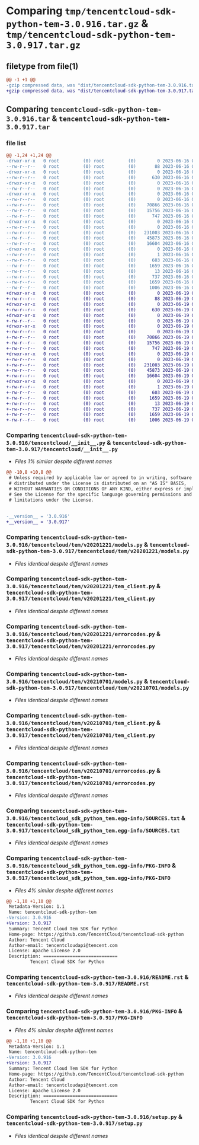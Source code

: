 # Comparing `tmp/tencentcloud-sdk-python-tem-3.0.916.tar.gz` & `tmp/tencentcloud-sdk-python-tem-3.0.917.tar.gz`

## filetype from file(1)

```diff
@@ -1 +1 @@
-gzip compressed data, was "dist/tencentcloud-sdk-python-tem-3.0.916.tar", last modified: Fri Jun 16 00:42:46 2023, max compression
+gzip compressed data, was "dist/tencentcloud-sdk-python-tem-3.0.917.tar", last modified: Mon Jun 19 00:34:37 2023, max compression
```

## Comparing `tencentcloud-sdk-python-tem-3.0.916.tar` & `tencentcloud-sdk-python-tem-3.0.917.tar`

### file list

```diff
@@ -1,24 +1,24 @@
-drwxr-xr-x   0 root         (0) root         (0)        0 2023-06-16 00:42:46.000000 tencentcloud-sdk-python-tem-3.0.916/
--rw-r--r--   0 root         (0) root         (0)       88 2023-06-16 00:42:46.000000 tencentcloud-sdk-python-tem-3.0.916/setup.cfg
-drwxr-xr-x   0 root         (0) root         (0)        0 2023-06-16 00:42:46.000000 tencentcloud-sdk-python-tem-3.0.916/tencentcloud/
--rw-r--r--   0 root         (0) root         (0)      630 2023-06-16 00:42:46.000000 tencentcloud-sdk-python-tem-3.0.916/tencentcloud/__init__.py
-drwxr-xr-x   0 root         (0) root         (0)        0 2023-06-16 00:42:46.000000 tencentcloud-sdk-python-tem-3.0.916/tencentcloud/tem/
--rw-r--r--   0 root         (0) root         (0)        0 2023-06-16 00:42:46.000000 tencentcloud-sdk-python-tem-3.0.916/tencentcloud/tem/__init__.py
-drwxr-xr-x   0 root         (0) root         (0)        0 2023-06-16 00:42:46.000000 tencentcloud-sdk-python-tem-3.0.916/tencentcloud/tem/v20201221/
--rw-r--r--   0 root         (0) root         (0)        0 2023-06-16 00:42:46.000000 tencentcloud-sdk-python-tem-3.0.916/tencentcloud/tem/v20201221/__init__.py
--rw-r--r--   0 root         (0) root         (0)    70866 2023-06-16 00:42:46.000000 tencentcloud-sdk-python-tem-3.0.916/tencentcloud/tem/v20201221/models.py
--rw-r--r--   0 root         (0) root         (0)    15756 2023-06-16 00:42:46.000000 tencentcloud-sdk-python-tem-3.0.916/tencentcloud/tem/v20201221/tem_client.py
--rw-r--r--   0 root         (0) root         (0)      747 2023-06-16 00:42:46.000000 tencentcloud-sdk-python-tem-3.0.916/tencentcloud/tem/v20201221/errorcodes.py
-drwxr-xr-x   0 root         (0) root         (0)        0 2023-06-16 00:42:46.000000 tencentcloud-sdk-python-tem-3.0.916/tencentcloud/tem/v20210701/
--rw-r--r--   0 root         (0) root         (0)        0 2023-06-16 00:42:46.000000 tencentcloud-sdk-python-tem-3.0.916/tencentcloud/tem/v20210701/__init__.py
--rw-r--r--   0 root         (0) root         (0)   231003 2023-06-16 00:42:46.000000 tencentcloud-sdk-python-tem-3.0.916/tencentcloud/tem/v20210701/models.py
--rw-r--r--   0 root         (0) root         (0)    45873 2023-06-16 00:42:46.000000 tencentcloud-sdk-python-tem-3.0.916/tencentcloud/tem/v20210701/tem_client.py
--rw-r--r--   0 root         (0) root         (0)    16604 2023-06-16 00:42:46.000000 tencentcloud-sdk-python-tem-3.0.916/tencentcloud/tem/v20210701/errorcodes.py
-drwxr-xr-x   0 root         (0) root         (0)        0 2023-06-16 00:42:46.000000 tencentcloud-sdk-python-tem-3.0.916/tencentcloud_sdk_python_tem.egg-info/
--rw-r--r--   0 root         (0) root         (0)        1 2023-06-16 00:42:46.000000 tencentcloud-sdk-python-tem-3.0.916/tencentcloud_sdk_python_tem.egg-info/dependency_links.txt
--rw-r--r--   0 root         (0) root         (0)      603 2023-06-16 00:42:46.000000 tencentcloud-sdk-python-tem-3.0.916/tencentcloud_sdk_python_tem.egg-info/SOURCES.txt
--rw-r--r--   0 root         (0) root         (0)     1659 2023-06-16 00:42:46.000000 tencentcloud-sdk-python-tem-3.0.916/tencentcloud_sdk_python_tem.egg-info/PKG-INFO
--rw-r--r--   0 root         (0) root         (0)       13 2023-06-16 00:42:46.000000 tencentcloud-sdk-python-tem-3.0.916/tencentcloud_sdk_python_tem.egg-info/top_level.txt
--rw-r--r--   0 root         (0) root         (0)      737 2023-06-16 00:42:46.000000 tencentcloud-sdk-python-tem-3.0.916/README.rst
--rw-r--r--   0 root         (0) root         (0)     1659 2023-06-16 00:42:46.000000 tencentcloud-sdk-python-tem-3.0.916/PKG-INFO
--rw-r--r--   0 root         (0) root         (0)     1006 2023-06-16 00:42:46.000000 tencentcloud-sdk-python-tem-3.0.916/setup.py
+drwxr-xr-x   0 root         (0) root         (0)        0 2023-06-19 00:34:37.000000 tencentcloud-sdk-python-tem-3.0.917/
+-rw-r--r--   0 root         (0) root         (0)       88 2023-06-19 00:34:37.000000 tencentcloud-sdk-python-tem-3.0.917/setup.cfg
+drwxr-xr-x   0 root         (0) root         (0)        0 2023-06-19 00:34:37.000000 tencentcloud-sdk-python-tem-3.0.917/tencentcloud/
+-rw-r--r--   0 root         (0) root         (0)      630 2023-06-19 00:34:37.000000 tencentcloud-sdk-python-tem-3.0.917/tencentcloud/__init__.py
+drwxr-xr-x   0 root         (0) root         (0)        0 2023-06-19 00:34:37.000000 tencentcloud-sdk-python-tem-3.0.917/tencentcloud/tem/
+-rw-r--r--   0 root         (0) root         (0)        0 2023-06-19 00:34:37.000000 tencentcloud-sdk-python-tem-3.0.917/tencentcloud/tem/__init__.py
+drwxr-xr-x   0 root         (0) root         (0)        0 2023-06-19 00:34:37.000000 tencentcloud-sdk-python-tem-3.0.917/tencentcloud/tem/v20201221/
+-rw-r--r--   0 root         (0) root         (0)        0 2023-06-19 00:34:37.000000 tencentcloud-sdk-python-tem-3.0.917/tencentcloud/tem/v20201221/__init__.py
+-rw-r--r--   0 root         (0) root         (0)    70866 2023-06-19 00:34:37.000000 tencentcloud-sdk-python-tem-3.0.917/tencentcloud/tem/v20201221/models.py
+-rw-r--r--   0 root         (0) root         (0)    15756 2023-06-19 00:34:37.000000 tencentcloud-sdk-python-tem-3.0.917/tencentcloud/tem/v20201221/tem_client.py
+-rw-r--r--   0 root         (0) root         (0)      747 2023-06-19 00:34:37.000000 tencentcloud-sdk-python-tem-3.0.917/tencentcloud/tem/v20201221/errorcodes.py
+drwxr-xr-x   0 root         (0) root         (0)        0 2023-06-19 00:34:37.000000 tencentcloud-sdk-python-tem-3.0.917/tencentcloud/tem/v20210701/
+-rw-r--r--   0 root         (0) root         (0)        0 2023-06-19 00:34:37.000000 tencentcloud-sdk-python-tem-3.0.917/tencentcloud/tem/v20210701/__init__.py
+-rw-r--r--   0 root         (0) root         (0)   231003 2023-06-19 00:34:37.000000 tencentcloud-sdk-python-tem-3.0.917/tencentcloud/tem/v20210701/models.py
+-rw-r--r--   0 root         (0) root         (0)    45873 2023-06-19 00:34:37.000000 tencentcloud-sdk-python-tem-3.0.917/tencentcloud/tem/v20210701/tem_client.py
+-rw-r--r--   0 root         (0) root         (0)    16604 2023-06-19 00:34:37.000000 tencentcloud-sdk-python-tem-3.0.917/tencentcloud/tem/v20210701/errorcodes.py
+drwxr-xr-x   0 root         (0) root         (0)        0 2023-06-19 00:34:37.000000 tencentcloud-sdk-python-tem-3.0.917/tencentcloud_sdk_python_tem.egg-info/
+-rw-r--r--   0 root         (0) root         (0)        1 2023-06-19 00:34:37.000000 tencentcloud-sdk-python-tem-3.0.917/tencentcloud_sdk_python_tem.egg-info/dependency_links.txt
+-rw-r--r--   0 root         (0) root         (0)      603 2023-06-19 00:34:37.000000 tencentcloud-sdk-python-tem-3.0.917/tencentcloud_sdk_python_tem.egg-info/SOURCES.txt
+-rw-r--r--   0 root         (0) root         (0)     1659 2023-06-19 00:34:37.000000 tencentcloud-sdk-python-tem-3.0.917/tencentcloud_sdk_python_tem.egg-info/PKG-INFO
+-rw-r--r--   0 root         (0) root         (0)       13 2023-06-19 00:34:37.000000 tencentcloud-sdk-python-tem-3.0.917/tencentcloud_sdk_python_tem.egg-info/top_level.txt
+-rw-r--r--   0 root         (0) root         (0)      737 2023-06-19 00:34:37.000000 tencentcloud-sdk-python-tem-3.0.917/README.rst
+-rw-r--r--   0 root         (0) root         (0)     1659 2023-06-19 00:34:37.000000 tencentcloud-sdk-python-tem-3.0.917/PKG-INFO
+-rw-r--r--   0 root         (0) root         (0)     1006 2023-06-19 00:34:37.000000 tencentcloud-sdk-python-tem-3.0.917/setup.py
```

### Comparing `tencentcloud-sdk-python-tem-3.0.916/tencentcloud/__init__.py` & `tencentcloud-sdk-python-tem-3.0.917/tencentcloud/__init__.py`

 * *Files 1% similar despite different names*

```diff
@@ -10,8 +10,8 @@
 # Unless required by applicable law or agreed to in writing, software
 # distributed under the License is distributed on an "AS IS" BASIS,
 # WITHOUT WARRANTIES OR CONDITIONS OF ANY KIND, either express or implied.
 # See the License for the specific language governing permissions and
 # limitations under the License.
 
 
-__version__ = '3.0.916'
+__version__ = '3.0.917'
```

### Comparing `tencentcloud-sdk-python-tem-3.0.916/tencentcloud/tem/v20201221/models.py` & `tencentcloud-sdk-python-tem-3.0.917/tencentcloud/tem/v20201221/models.py`

 * *Files identical despite different names*

### Comparing `tencentcloud-sdk-python-tem-3.0.916/tencentcloud/tem/v20201221/tem_client.py` & `tencentcloud-sdk-python-tem-3.0.917/tencentcloud/tem/v20201221/tem_client.py`

 * *Files identical despite different names*

### Comparing `tencentcloud-sdk-python-tem-3.0.916/tencentcloud/tem/v20201221/errorcodes.py` & `tencentcloud-sdk-python-tem-3.0.917/tencentcloud/tem/v20201221/errorcodes.py`

 * *Files identical despite different names*

### Comparing `tencentcloud-sdk-python-tem-3.0.916/tencentcloud/tem/v20210701/models.py` & `tencentcloud-sdk-python-tem-3.0.917/tencentcloud/tem/v20210701/models.py`

 * *Files identical despite different names*

### Comparing `tencentcloud-sdk-python-tem-3.0.916/tencentcloud/tem/v20210701/tem_client.py` & `tencentcloud-sdk-python-tem-3.0.917/tencentcloud/tem/v20210701/tem_client.py`

 * *Files identical despite different names*

### Comparing `tencentcloud-sdk-python-tem-3.0.916/tencentcloud/tem/v20210701/errorcodes.py` & `tencentcloud-sdk-python-tem-3.0.917/tencentcloud/tem/v20210701/errorcodes.py`

 * *Files identical despite different names*

### Comparing `tencentcloud-sdk-python-tem-3.0.916/tencentcloud_sdk_python_tem.egg-info/SOURCES.txt` & `tencentcloud-sdk-python-tem-3.0.917/tencentcloud_sdk_python_tem.egg-info/SOURCES.txt`

 * *Files identical despite different names*

### Comparing `tencentcloud-sdk-python-tem-3.0.916/tencentcloud_sdk_python_tem.egg-info/PKG-INFO` & `tencentcloud-sdk-python-tem-3.0.917/tencentcloud_sdk_python_tem.egg-info/PKG-INFO`

 * *Files 4% similar despite different names*

```diff
@@ -1,10 +1,10 @@
 Metadata-Version: 1.1
 Name: tencentcloud-sdk-python-tem
-Version: 3.0.916
+Version: 3.0.917
 Summary: Tencent Cloud Tem SDK for Python
 Home-page: https://github.com/TencentCloud/tencentcloud-sdk-python
 Author: Tencent Cloud
 Author-email: tencentcloudapi@tencent.com
 License: Apache License 2.0
 Description: ============================
         Tencent Cloud SDK for Python
```

### Comparing `tencentcloud-sdk-python-tem-3.0.916/README.rst` & `tencentcloud-sdk-python-tem-3.0.917/README.rst`

 * *Files identical despite different names*

### Comparing `tencentcloud-sdk-python-tem-3.0.916/PKG-INFO` & `tencentcloud-sdk-python-tem-3.0.917/PKG-INFO`

 * *Files 4% similar despite different names*

```diff
@@ -1,10 +1,10 @@
 Metadata-Version: 1.1
 Name: tencentcloud-sdk-python-tem
-Version: 3.0.916
+Version: 3.0.917
 Summary: Tencent Cloud Tem SDK for Python
 Home-page: https://github.com/TencentCloud/tencentcloud-sdk-python
 Author: Tencent Cloud
 Author-email: tencentcloudapi@tencent.com
 License: Apache License 2.0
 Description: ============================
         Tencent Cloud SDK for Python
```

### Comparing `tencentcloud-sdk-python-tem-3.0.916/setup.py` & `tencentcloud-sdk-python-tem-3.0.917/setup.py`

 * *Files identical despite different names*

